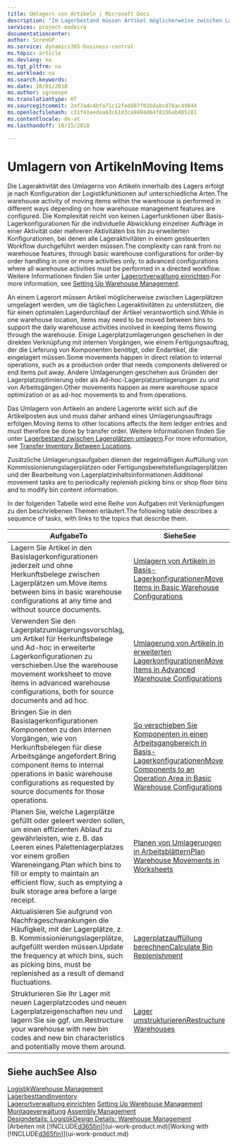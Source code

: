 ```yaml
---
title: Umlagern von Artikeln | Microsoft Docs
description: "Im Lagerbestand müssen Artikel möglicherweise zwischen Lagerplätzen umgelagert werden, um die täglichen Lageraktivitäten zu unterstützen, die für einen optimalen Lagerdurchlauf der Artikel verantwortlich sind. Einige Lagerplatzumlagerungen geschehen in der direkten Verknüpfung mit internen Vorgängen, wie einem Fertigungsauftrag, der die Lieferung von Komponenten benötigt, oder Endartikel, die eingelagert müssen. Andere Umlagerungen geschehen aus Gründen der Lagerplatzoptimierung oder als Ad-hoc-Lagerplatzumlagerungen zu und von Arbeitsgängen."
services: project-madeira
documentationcenter: 
author: SorenGP
ms.service: dynamics365-business-central
ms.topic: article
ms.devlang: na
ms.tgt_pltfrm: na
ms.workload: na
ms.search.keywords: 
ms.date: 10/01/2018
ms.author: sgroespe
ms.translationtype: HT
ms.sourcegitcommit: 2af7adc4bfa71c12fedd87f02bdabcd78ac49844
ms.openlocfilehash: c31f41eedea63c61d3ca9484d64f8156ab485181
ms.contentlocale: de-at
ms.lasthandoff: 10/15/2018

---
```

# <a name="moving-items"></a><span data-ttu-id="7b612-105">Umlagern von Artikeln</span><span class="sxs-lookup"><span data-stu-id="7b612-105">Moving Items</span></span>
<span data-ttu-id="7b612-106">Die Lageraktivität des Umlagerns von Artikeln innerhalb des Lagers erfolgt je nach Konfiguration der Logistikfunktionen auf unterschiedliche Arten.</span><span class="sxs-lookup"><span data-stu-id="7b612-106">The warehouse activity of moving items within the warehouse is performed in different ways depending on how warehouse management features are configured.</span></span> <span data-ttu-id="7b612-107">Die Komplexität reicht von keinen Lagerfunktionen über Basis-Lagerkonfigurationen für die individuelle Abwicklung einzelner Aufträge in einer Aktivität oder mehreren Aktivitäten bis hin zu erweiterten Konfigurationen, bei denen alle Lageraktivitäten in einem gesteuerten Workflow durchgeführt werden müssen.</span><span class="sxs-lookup"><span data-stu-id="7b612-107">The complexity can rank from no warehouse features, through basic warehouse configurations for order-by order handling in one or more activities only, to advanced configurations where all warehouse activities must be performed in a directed workflow.</span></span> <span data-ttu-id="7b612-108">Weitere Informationen finden Sie unter [Lagerortverwaltung einrichten](warehouse-setup-warehouse.md).</span><span class="sxs-lookup"><span data-stu-id="7b612-108">For more information, see [Setting Up Warehouse Management](warehouse-setup-warehouse.md).</span></span>

<span data-ttu-id="7b612-109">An einem Lagerort müssen Artikel möglicherweise zwischen Lagerplätzen umgelagert werden, um die täglichen Lageraktivitäten zu unterstützen, die für einen optimalen Lagerdurchlauf der Artikel verantwortlich sind.</span><span class="sxs-lookup"><span data-stu-id="7b612-109">While in one warehouse location, items may need to be moved between bins to support the daily warehouse activities involved in keeping items flowing through the warehouse.</span></span> <span data-ttu-id="7b612-110">Einige Lagerplatzumlagerungen geschehen in der direkten Verknüpfung mit internen Vorgängen, wie einem Fertigungsauftrag, der die Lieferung von Komponenten benötigt, oder Endartikel, die eingelagert müssen.</span><span class="sxs-lookup"><span data-stu-id="7b612-110">Some movements happen in direct relation to internal operations, such as a production order that needs components delivered or end items put away.</span></span> <span data-ttu-id="7b612-111">Andere Umlagerungen geschehen aus Gründen der Lagerplatzoptimierung oder als Ad-hoc-Lagerplatzumlagerungen zu und von Arbeitsgängen.</span><span class="sxs-lookup"><span data-stu-id="7b612-111">Other movements happen as mere warehouse space optimization or as ad-hoc movements to and from operations.</span></span>

<span data-ttu-id="7b612-112">Das Umlagern von Artikeln an andere Lagerorte wirkt sich auf die Artikelposten aus und muss daher anhand eines Umlagerungsauftrags erfolgen.</span><span class="sxs-lookup"><span data-stu-id="7b612-112">Moving items to other locations affects the item ledger entries and must therefore be done by transfer order.</span></span> <span data-ttu-id="7b612-113">Weitere Informationen finden Sie unter [Lagerbestand zwischen Lagerplätzen umlagern](inventory-how-transfer-between-locations.md).</span><span class="sxs-lookup"><span data-stu-id="7b612-113">For more information, see [Transfer Inventory Between Locations](inventory-how-transfer-between-locations.md).</span></span>  

<span data-ttu-id="7b612-114">Zusätzliche Umlagerungsaufgaben dienen der regelmäßigen Auffüllung von Kommissionierungslagerplätzen oder Fertigungsbereitstellungslagerplätzen und der Bearbeitung von Lagerplatzinhaltsinformationen.</span><span class="sxs-lookup"><span data-stu-id="7b612-114">Additional movement tasks are to periodically replenish picking bins or shop floor bins and to modify bin content information.</span></span>  

 <span data-ttu-id="7b612-115">In der folgenden Tabelle wird eine Reihe von Aufgaben mit Verknüpfungen zu den beschriebenen Themen erläutert.</span><span class="sxs-lookup"><span data-stu-id="7b612-115">The following table describes a sequence of tasks, with links to the topics that describe them.</span></span>   

|<span data-ttu-id="7b612-116">**Aufgabe**</span><span class="sxs-lookup"><span data-stu-id="7b612-116">**To**</span></span>|<span data-ttu-id="7b612-117">**Siehe**</span><span class="sxs-lookup"><span data-stu-id="7b612-117">**See**</span></span>|  
|------------|-------------|  
|<span data-ttu-id="7b612-118">Lagern Sie Artikel in den Basislagerkonfigurationen jederzeit und ohne Herkunftsbelege zwischen Lagerplätzen um.</span><span class="sxs-lookup"><span data-stu-id="7b612-118">Move items between bins in basic warehouse configurations at any time and without source documents.</span></span>|[<span data-ttu-id="7b612-119">Umlagern von Artikeln in Basis-Lagerkonfigurationen</span><span class="sxs-lookup"><span data-stu-id="7b612-119">Move Items in Basic Warehouse Configurations</span></span>](warehouse-how-to-move-items-ad-hoc-in-basic-warehousing.md)|
|<span data-ttu-id="7b612-120">Verwenden Sie den Lagerplatzumlagerungsvorschlag, um Artikel für Herkunftsbelege und Ad-hoc in erweiterte Lagerkonfigurationen zu verschieben.</span><span class="sxs-lookup"><span data-stu-id="7b612-120">Use the warehouse movement worksheet to move items in advanced warehouse configurations, both for source documents and ad hoc.</span></span>|[<span data-ttu-id="7b612-121">Umlagerung von Artikeln in erweiterten Lagerkonfigurationen</span><span class="sxs-lookup"><span data-stu-id="7b612-121">Move Items in Advanced Warehouse Configurations</span></span>](warehouse-how-to-move-items-in-advanced-warehousing.md)|  
|<span data-ttu-id="7b612-122">Bringen Sie in den Basislagerkonfigurationen Komponenten zu den internen Vorgängen, wie von Herkunftsbelegen für diese Arbeitsgänge angefordert.</span><span class="sxs-lookup"><span data-stu-id="7b612-122">Bring component items to internal operations in basic warehouse configurations as requested by source documents for those operations.</span></span>|[<span data-ttu-id="7b612-123">So verschieben Sie Komponenten in einen Arbeitsgangbereich in Basis-Lagerkonfigurationen</span><span class="sxs-lookup"><span data-stu-id="7b612-123">Move Components to an Operation Area in Basic Warehouse Configurations</span></span>](warehouse-how-to-move-components-to-an-operation-area-in-basic-warehousing.md)|
|<span data-ttu-id="7b612-124">Planen Sie, welche Lagerplätze gefüllt oder geleert werden sollen, um einen effizienten Ablauf zu gewährleisten, wie z. B. das Leeren eines Palettenlagerplatzes vor einem großen Wareneingang.</span><span class="sxs-lookup"><span data-stu-id="7b612-124">Plan which bins to fill or empty to maintain an efficient flow, such as emptying a bulk storage area before a large receipt.</span></span>|[<span data-ttu-id="7b612-125">Planen von Umlagerungen in Arbeitsblättern</span><span class="sxs-lookup"><span data-stu-id="7b612-125">Plan Warehouse Movements in Worksheets</span></span>](warehouse-how-to-plan-warehouse-movements-in-worksheets.md)|
|<span data-ttu-id="7b612-126">Aktualisieren Sie aufgrund von Nachfrageschwankungen die Häufigkeit, mit der Lagerplätze, z. B. Kommissionierungslagerplätze, aufgefüllt werden müssen.</span><span class="sxs-lookup"><span data-stu-id="7b612-126">Update the frequency at which bins, such as picking bins, must be replenished as a result of demand fluctuations.</span></span>|[<span data-ttu-id="7b612-127">Lagerplatzauffüllung berechnen</span><span class="sxs-lookup"><span data-stu-id="7b612-127">Calculate Bin Replenishment</span></span>](warehouse-how-to-calculate-bin-replenishment.md)|
|<span data-ttu-id="7b612-128">Strukturieren Sie Ihr Lager mit neuen Lagerplatzcodes und neuen Lagerplatzeigenschaften neu und lagern Sie sie ggf. um.</span><span class="sxs-lookup"><span data-stu-id="7b612-128">Restructure your warehouse with new bin codes and new bin characteristics and potentially move them around.</span></span>|[<span data-ttu-id="7b612-129">Lager umstrukturieren</span><span class="sxs-lookup"><span data-stu-id="7b612-129">Restructure Warehouses</span></span>](warehouse-how-to-restructure-warehouses.md)|  

## <a name="see-also"></a><span data-ttu-id="7b612-130">Siehe auch</span><span class="sxs-lookup"><span data-stu-id="7b612-130">See Also</span></span>  
[<span data-ttu-id="7b612-131">Logistik</span><span class="sxs-lookup"><span data-stu-id="7b612-131">Warehouse Management</span></span>](warehouse-manage-warehouse.md)  
[<span data-ttu-id="7b612-132">Lagerbesttand</span><span class="sxs-lookup"><span data-stu-id="7b612-132">Inventory</span></span>](inventory-manage-inventory.md)  
<span data-ttu-id="7b612-133">[Lagerortverwaltung einrichten](warehouse-setup-warehouse.md)   </span><span class="sxs-lookup"><span data-stu-id="7b612-133">[Setting Up Warehouse Management](warehouse-setup-warehouse.md)   </span></span>  
<span data-ttu-id="7b612-134">[Montageverwaltung](assembly-assemble-items.md)  </span><span class="sxs-lookup"><span data-stu-id="7b612-134">[Assembly Management](assembly-assemble-items.md)  </span></span>  
[<span data-ttu-id="7b612-135">Designdetails: Logistik</span><span class="sxs-lookup"><span data-stu-id="7b612-135">Design Details: Warehouse Management</span></span>](design-details-warehouse-management.md)  
<span data-ttu-id="7b612-136">[Arbeiten mit [!INCLUDE[d365fin](includes/d365fin_md.md)]](ui-work-product.md)</span><span class="sxs-lookup"><span data-stu-id="7b612-136">[Working with [!INCLUDE[d365fin](includes/d365fin_md.md)]](ui-work-product.md)</span></span>

